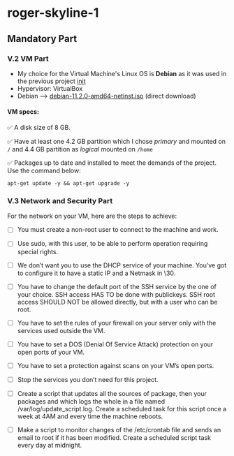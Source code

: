 # roger-skyline-1

## Mandatory Part

### V.2 VM Part
- My choice for the Virtual Machine's Linux OS is **Debian** as it was used in the previous project [init](https://github.com/peetuskytta/init)
- Hypervisor: VirtualBox
- Debian --> [debian-11.2.0-amd64-netinst.iso](https://www.debian.org/download) (direct download)

#### VM specs:
✅ A disk size of 8 GB.

✅ Have at least one 4.2 GB partition which I chose *primary* and mounted on `/` and 4.4 GB partition as *logical* mounted on `/home`

✅ Packages up to date and installed to meet the demands of the project. Use the command below:
  
```
apt-get update -y && apt-get upgrade -y
```

### V.3 Network and Security Part
For the network on your VM, here are the steps to achieve:
- [ ] You must create a non-root user to connect to the machine and work.
- [ ] Use sudo, with this user, to be able to perform operation requiring special rights.
- [ ] We don’t want you to use the DHCP service of your machine. You’ve got to configure it to have a static IP and a Netmask in \30.
- [ ] You have to change the default port of the SSH service by the one of your choice. SSH access HAS TO be done with publickeys. SSH root access SHOULD NOT be allowed directly, but with a user who can be root.
- [ ] You have to set the rules of your firewall on your server only with the services used outside the VM.
- [ ] You have to set a DOS (Denial Of Service Attack) protection on your open ports of your VM.
- [ ] You have to set a protection against scans on your VM’s open ports.
- [ ] Stop the services you don’t need for this project.
- [ ] Create a script that updates all the sources of package, then your packages and which logs the whole in a file named /var/log/update_script.log. Create a scheduled task for this script once a week at 4AM and every time the machine reboots.
- [ ] Make a script to monitor changes of the /etc/crontab file and sends an email to root if it has been modified. Create a scheduled script task every day at midnight.

